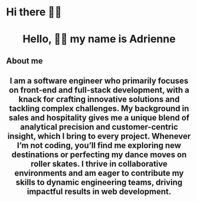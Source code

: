 # Hi there 👋🏾
<h1 align="center">Hello, 👋🏾 my name is Adrienne</h1>

## About me
<h2 align="center">I am a software engineer who primarily focuses on front-end and full-stack development, with a knack for crafting innovative solutions and tackling complex challenges. My background in sales and hospitality gives me a unique blend of analytical precision and customer-centric insight, which I bring to every project. Whenever I’m not coding, you’ll find me exploring new destinations or perfecting my dance moves on roller skates. I thrive in collaborative environments and am eager to contribute my skills to dynamic engineering teams, driving impactful results in web development.</h2>

